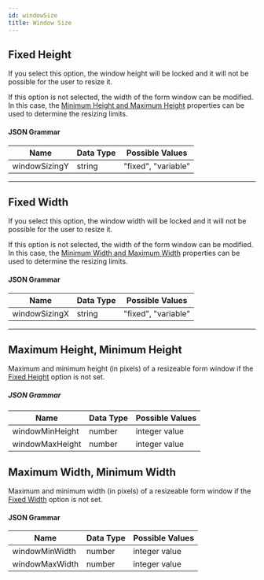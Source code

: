 ```yaml
---
id: windowSize
title: Window Size
---
```



## Fixed Height 


If you select this option, the window height will be locked and it will not be possible for the user to resize it. 

If this option is not selected, the width of the form window can be modified. In this case, the [Minimum Height and Maximum Height](#maximum-height-minimum-height) properties can be used to determine the resizing limits.


#### JSON Grammar

|Name|Data Type|Possible Values|
|---|---|---|
|windowSizingY| string|"fixed", "variable"|


--- 

## Fixed Width 


If you select this option, the window width will be locked and it will not be possible for the user to resize it. 

If this option is not selected, the width of the form window can be modified. In this case, the [Minimum Width and Maximum Width](#maximum-width-minimum-width) properties can be used to determine the resizing limits.


#### JSON Grammar

|Name|Data Type|Possible Values|
|---|---|---|
|windowSizingX| string|"fixed", "variable"|

--- 



## Maximum Height, Minimum Height

Maximum and minimum height (in pixels) of a resizeable form window if the [Fixed Height](#fixed-height) option is not set. 

##### JSON Grammar

|Name|Data Type|Possible Values|
|---|---|---|
|windowMinHeight|number|integer value|
|windowMaxHeight|number|integer value|


## Maximum Width, Minimum Width

Maximum and minimum width (in pixels) of a resizeable form window if the [Fixed Width](#fixed-width) option is not set. 


#### JSON Grammar

|Name|Data Type|Possible Values|
|---|---|---|
|windowMinWidth|number|integer value|
|windowMaxWidth|number|integer value|

